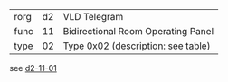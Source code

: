 
|    |   |   |
| -- | - | - |
| rorg | d2 | VLD Telegram |
| func | 11 | Bidirectional Room Operating Panel |
| type | 02 | Type 0x02 (description: see table) |

see [d2-11-01](d2-11-01.md)
  